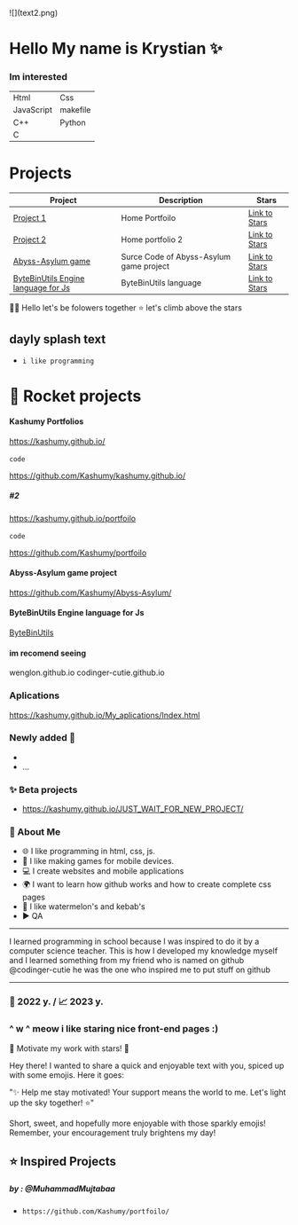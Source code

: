 <p algin="center" >
![](text2.png)


# Hello My name is Krystian ✨
### Im interested 
|   |   |
|----|----|
|Html| Css |
|JavaScript| makefile |
| C++ | Python |
| C  | |
# Projects

| Project | Description | Stars |
|---------|-------------|-------|
| [Project 1](https://kashumy.github.io/) | Home Portfoilo | [Link to Stars](https://github.com/Kashumy/kashumy.github.io/) |
| [Project 2](https://kashumy.github.io/portfolio) | Home portfolio 2 | [Link to Stars](https://github.com/Kashumy/portfolio) |
| [Abyss-Asylum game](https://github.com/Kashumy/Abyss-Asylum/) | Surce Code of Abyss-Asylum game project | [Link to Stars](https://github.com/Kashumy/Abyss-Asylum/) |
| [ByteBinUtils Engine language for Js](https://github.com/Kashumy/ByteBinUtils) | ByteBinUtils  language | [Link to Stars](https://github.com/Kashumy/ByteBinUtils) |


 

👋🏻 Hello let's be folowers together 
⭐ let's climb above the stars


## dayly splash text
- `i like programming `

# 💪 Rocket projects

#### Kashumy Portfolios
https://kashumy.github.io/


`code`

https://github.com/Kashumy/kashumy.github.io/
##### #2
https://kashumy.github.io/portfoilo

`code`

https://github.com/Kashumy/portfoilo
#### Abyss-Asylum game project
https://github.com/Kashumy/Abyss-Asylum/
#### ByteBinUtils Engine language for Js
[ByteBinUtils](https://github.com/Kashumy/ByteBinUtils)
#### im recomend seeing
wenglon.github.io 
codinger-cutie.github.io




### Aplications 




https://kashumy.github.io/My_aplications/Index.html 
### Newly added 🙂
-
- ... 
### ✨ Beta projects

- https://kashumy.github.io/JUST_WAIT_FOR_NEW_PROJECT/ 
### 📌 About Me
- 🌐 I like programming in html, css, js. 
- 🥝 I like making games for mobile devices.
- 💻 I create websites and mobile applications
- 🌍 I want to learn how github works and how to create complete css pages
- 🍉 I like watermelon's and kebab's
- ▶️ QA
_________
I learned programming in school because I was inspired to do it by a computer science teacher. This is how I developed my knowledge myself and I learned something from my friend who is named on github @codinger-cutie he was the one who inspired me to put stuff on github 
_________

### 🎉 2022 y. / 📈 2023 y. 

### ^ w ^  meow i like staring nice front-end pages :)




🌟 Motivate my work with stars! 🌟

Hey there! I wanted to share a quick and enjoyable text with you, spiced up with some emojis. Here it goes:

"✨ Help me stay motivated! Your support means the world to me. Let's light up the sky together! ⭐️"

Short, sweet, and hopefully more enjoyable with those sparkly emojis! Remember, your encouragement truly brightens my day!


## ⭐ Inspired Projects
##### by : @MuhammadMujtabaa


 - `https://github.com/Kashumy/portfoilo/ `

</p>

